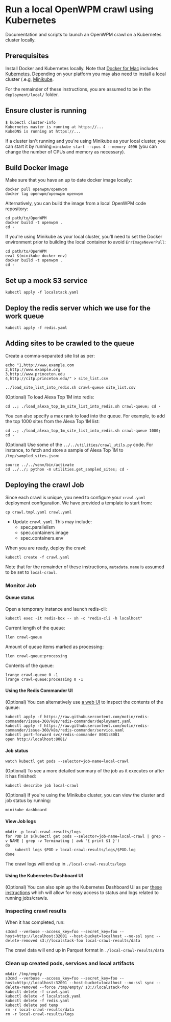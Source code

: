 # Run a local OpenWPM crawl using Kubernetes

Documentation and scripts to launch an OpenWPM crawl on a Kubernetes cluster locally.

## Prerequisites

Install Docker and Kubernetes locally. Note that
[Docker for Mac](https://docs.docker.com/docker-for-mac/install/) includes
[Kubernetes](https://docs.docker.com/docker-for-mac/#kubernetes). Depending on
your platform you may also need to install a local cluster (.e.g,
[Minikube](https://kubernetes.io/docs/tasks/tools/install-minikube/).

For the remainder of these instructions, you are assumed to be in the `deployment/local/` folder.

## Ensure cluster is running

```
$ kubectl cluster-info
Kubernetes master is running at https://...
KubeDNS is running at https://...
```

If a cluster isn't running and you're using Minikube as your local cluster,
you can start it by running `minikube start --cpus 4 --memory 4096` (you can
change the number of CPUs and memory as necessary).

## Build Docker image

Make sure that you have an up to date docker image locally:

```
docker pull openwpm/openwpm
docker tag openwpm/openwpm openwpm
```

Alternatively, you can build the image from a local OpenWPM code repository:

```
cd path/to/OpenWPM
docker build -t openwpm .
cd -
```

If you're using Minikube as your local cluster, you'll need to set the Docker
environment prior to building the local container to avoid `ErrImageNeverPull`:

```
cd path/to/OpenWPM
eval $(minikube docker-env)
docker build -t openwpm .
cd -
```

## Set up a mock S3 service

```
kubectl apply -f localstack.yaml
```

## Deploy the redis server which we use for the work queue

```
kubectl apply -f redis.yaml
```

## Adding sites to be crawled to the queue

Create a comma-separated site list as per:

```
echo "1,http://www.example.com
2,http://www.example.org
3,http://www.princeton.edu
4,http://citp.princeton.edu/" > site_list.csv

../load_site_list_into_redis.sh crawl-queue site_list.csv 
```

(Optional) To load Alexa Top 1M into redis:

```
cd ..; ./load_alexa_top_1m_site_list_into_redis.sh crawl-queue; cd -
```

You can also specify a max rank to load into the queue. For example, to add the
top 1000 sites from the Alexa Top 1M list:

```
cd ..; ./load_alexa_top_1m_site_list_into_redis.sh crawl-queue 1000; cd -
```

(Optional) Use some of the `../../utilities/crawl_utils.py` code. For instance, to fetch and store a sample of Alexa Top 1M to `/tmp/sampled_sites.json`:
```
source ../../venv/bin/activate
cd ../../; python -m utilities.get_sampled_sites; cd -
```

## Deploying the crawl Job

Since each crawl is unique, you need to configure your `crawl.yaml` deployment configuration. We have provided a template to start from:
```
cp crawl.tmpl.yaml crawl.yaml
```

- Update `crawl.yaml`. This may include:
    - spec.parallelism
    - spec.containers.image
    - spec.containers.env

When you are ready, deploy the crawl:

```
kubectl create -f crawl.yaml
```

Note that for the remainder of these instructions, `metadata.name` is assumed to be set to `local-crawl`.

### Monitor Job

#### Queue status

Open a temporary instance and launch redis-cli:
```
kubectl exec -it redis-box -- sh -c "redis-cli -h localhost"
```

Current length of the queue:
```
llen crawl-queue
```

Amount of queue items marked as processing:
```
llen crawl-queue:processing 
```

Contents of the queue:
```
lrange crawl-queue 0 -1
lrange crawl-queue:processing 0 -1
```

#### Using the Redis Commander UI

(Optional) You can alternatively use [a web UI](https://github.com/joeferner/redis-commander) to inspect the contents of the queue:
```
kubectl apply -f https://raw.githubusercontent.com/motin/redis-commander/issue-360/k8s/redis-commander/deployment.yaml
kubectl apply -f https://raw.githubusercontent.com/motin/redis-commander/issue-360/k8s/redis-commander/service.yaml
kubectl port-forward svc/redis-commander 8081:8081
open http://localhost:8081/
```

#### Job status

```
watch kubectl get pods --selector=job-name=local-crawl
```

(Optional) To see a more detailed summary of the job as it executes or after it has finished:

```
kubectl describe job local-crawl
```

(Optional) If you're using the Minikube cluster, you can view the cluster and
job status by running:

```
minikube dashboard
```

#### View Job logs

```
mkdir -p local-crawl-results/logs
for POD in $(kubectl get pods --selector=job-name=local-crawl | grep -v NAME | grep -v Terminating | awk '{ print $1 }')
do
    kubectl logs $POD > local-crawl-results/logs/$POD.log
done
```

The crawl logs will end up in `./local-crawl-results/logs`

#### Using the Kubernetes Dashboard UI

(Optional) You can also spin up the Kubernetes Dashboard UI as per [these instructions](https://kubernetes.io/docs/tasks/access-application-cluster/web-ui-dashboard/#deploying-the-dashboard-ui) which will allow for easy access to status and logs related to running jobs/crawls.

### Inspecting crawl results

When it has completed, run:
```
s3cmd --verbose --access_key=foo --secret_key=foo --host=http://localhost:32001 --host-bucket=localhost --no-ssl sync --delete-removed s3://localstack-foo local-crawl-results/data
```

The crawl data will end up in Parquet format in `./local-crawl-results/data`

### Clean up created pods, services and local artifacts

```
mkdir /tmp/empty
s3cmd --verbose --access_key=foo --secret_key=foo --host=http://localhost:32001 --host-bucket=localhost --no-ssl sync --delete-removed --force /tmp/empty/ s3://localstack-foo
kubectl delete -f crawl.yaml
kubectl delete -f localstack.yaml
kubectl delete -f redis.yaml
kubectl delete pod temp
rm -r local-crawl-results/data
rm -r local-crawl-results/logs
```
